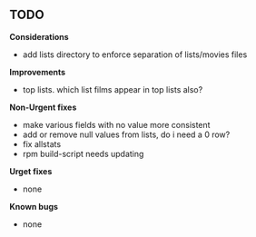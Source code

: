 
## TODO

**Considerations**
* add lists directory to enforce separation of lists/movies files

**Improvements**
* top lists. which list films appear in top lists also?

**Non-Urgent fixes**
* make various fields with no value more consistent
* add or remove null values from lists, do i need a 0 row?
* fix allstats
* rpm build-script needs updating

**Urget fixes**
* none

**Known bugs**
* none

